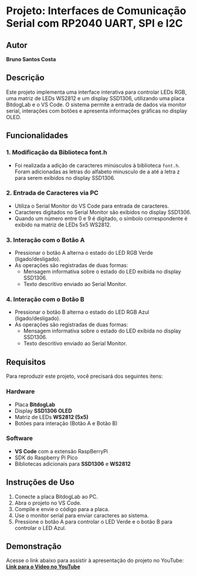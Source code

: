 # Projeto: Interfaces de Comunicação Serial com RP2040 UART, SPI e I2C

## Autor
**Bruno Santos Costa**

## Descrição
Este projeto implementa uma interface interativa para controlar LEDs RGB, uma matriz de LEDs WS2812 e um display SSD1306, utilizando uma placa BitdogLab e o VS Code. O sistema permite a entrada de dados via monitor serial, interações com botões e apresenta informações gráficas no display OLED.

## Funcionalidades

### 1. Modificação da Biblioteca font.h
- Foi realizada a adição de caracteres minúsculos à biblioteca `font.h`. Foram adicionadas as letras do alfabeto minusculo de a até a letra z para serem exibidos no display SSD1306.

### 2. Entrada de Caracteres via PC
- Utiliza o Serial Monitor do VS Code para entrada de caracteres.
- Caracteres digitados no Serial Monitor são exibidos no display SSD1306.
- Quando um número entre 0 e 9 é digitado, o símbolo correspondente é exibido na matriz de LEDs 5x5 WS2812.

### 3. Interação com o Botão A
- Pressionar o botão A alterna o estado do LED RGB Verde (ligado/desligado).
- As operações são registradas de duas formas:
  - Mensagem informativa sobre o estado do LED exibida no display SSD1306.
  - Texto descritivo enviado ao Serial Monitor.

### 4. Interação com o Botão B
- Pressionar o botão B alterna o estado do LED RGB Azul (ligado/desligado).
- As operações são registradas de duas formas:
  - Mensagem informativa sobre o estado do LED exibida no display SSD1306.
  - Texto descritivo enviado ao Serial Monitor.

## Requisitos
Para reproduzir este projeto, você precisará dos seguintes itens:

### Hardware
- Placa **BitdogLab**
- Display **SSD1306 OLED**
- Matriz de LEDs **WS2812 (5x5)**
- Botões para interação (Botão A e Botão B)

### Software
- **VS Code** com a extensão RaspBerryPi
- SDK do Raspberry Pi Pico
- Bibliotecas adicionais para **SSD1306** e **WS2812**

## Instruções de Uso
1. Conecte a placa BitdogLab ao PC.
2. Abra o projeto no VS Code.
3. Compile e envie o código para a placa.
4. Use o monitor serial para enviar caracteres ao sistema.
5. Pressione o botão A para controlar o LED Verde e o botão B para controlar o LED Azul.

## Demonstração
Acesse o link abaixo para assistir à apresentação do projeto no YouTube:
[**Link para o Vídeo no YouTube**](https://youtu.be/SQbnMIH-aqM?si=bUHncEANbB9BtUEQ)

